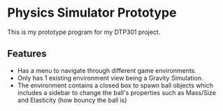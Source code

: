 # Physics Simulator Prototype
This is my prototype program for my DTP301 project.

## Features
- Has a menu to navigate through different game environments.
- Only has 1 existing environment view being a Gravity Simulation.
- The environment contains a closed box to spawn ball objects which includes a sidebar to change the ball's properties such as Mass/Size and Elasticity (how bouncy the ball is)
